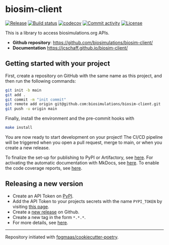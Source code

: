 # biosim-client

[![Release](https://img.shields.io/github/v/release/biosimulations/biosim-client)](https://img.shields.io/github/v/release/biosimulations/biosim-client)
[![Build status](https://img.shields.io/github/actions/workflow/status/biosimulations/biosim-client/main.yml?branch=main)](https://github.com/biosimulations/biosim-client/actions/workflows/main.yml?query=branch%3Amain)
[![codecov](https://codecov.io/gh/biosimulations/biosim-client/branch/main/graph/badge.svg)](https://codecov.io/gh/biosimulations/biosim-client)
[![Commit activity](https://img.shields.io/github/commit-activity/m/biosimulations/biosim-client)](https://img.shields.io/github/commit-activity/m/biosimulations/biosim-client)
[![License](https://img.shields.io/github/license/biosimulations/biosim-client)](https://img.shields.io/github/license/biosimulations/biosim-client)

This is a library to access biosimulations.org APIs.

- **Github repository**: <https://github.com/biosimulations/biosim-client/>
- **Documentation** <https://jcschaff.github.io/biosim-client/>

## Getting started with your project

First, create a repository on GitHub with the same name as this project, and then run the following commands:

```bash
git init -b main
git add .
git commit -m "init commit"
git remote add origin git@github.com:biosimulations/biosim-client.git
git push -u origin main
```

Finally, install the environment and the pre-commit hooks with

```bash
make install
```

You are now ready to start development on your project!
The CI/CD pipeline will be triggered when you open a pull request, merge to main, or when you create a new release.

To finalize the set-up for publishing to PyPI or Artifactory, see [here](https://fpgmaas.github.io/cookiecutter-poetry/features/publishing/#set-up-for-pypi).
For activating the automatic documentation with MkDocs, see [here](https://fpgmaas.github.io/cookiecutter-poetry/features/mkdocs/#enabling-the-documentation-on-github).
To enable the code coverage reports, see [here](https://fpgmaas.github.io/cookiecutter-poetry/features/codecov/).

## Releasing a new version

- Create an API Token on [PyPI](https://pypi.org/).
- Add the API Token to your projects secrets with the name `PYPI_TOKEN` by visiting [this page](https://github.com/biosimulations/biosim-client/settings/secrets/actions/new).
- Create a [new release](https://github.com/biosimulations/biosim-client/releases/new) on Github.
- Create a new tag in the form `*.*.*`.
- For more details, see [here](https://fpgmaas.github.io/cookiecutter-poetry/features/cicd/#how-to-trigger-a-release).

---

Repository initiated with [fpgmaas/cookiecutter-poetry](https://github.com/fpgmaas/cookiecutter-poetry).
